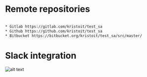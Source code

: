 # Remote repositories
```bash

* Gitlab https://gitlab.com/kristoit/test_sa
* Github https://github.com/kristoit/test_sa
* Bitbucket https://bitbucket.org/kristoit/test_sa/src/master/

```

# Slack integration

![alt text](https://ibb.co/hLRxxSw "Slack integration")
